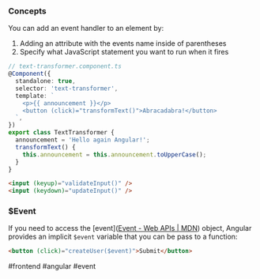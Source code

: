 
### Concepts

You can add an event handler to an element by:

1. Adding an attribute with the events name inside of parentheses
2. Specify what JavaScript statement you want to run when it fires

```typescript
// text-transformer.component.ts
@Component({
  standalone: true,
  selector: 'text-transformer',
  template: `
    <p>{{ announcement }}</p>
    <button (click)="transformText()">Abracadabra!</button>
  `,
})
export class TextTransformer {
  announcement = 'Hello again Angular!';
  transformText() {
    this.announcement = this.announcement.toUpperCase();
  }
}
```

```html
<input (keyup)="validateInput()" />
<input (keydown)="updateInput()" />
```

### $Event

If you need to access the [event]([Event - Web APIs | MDN](https://developer.mozilla.org/en-US/docs/Web/API/Event)) object, Angular provides an implicit `$event` variable that you can be pass to a function:

```html
<button (click)="createUser($event)">Submit</button>
```

#frontend #angular  #event